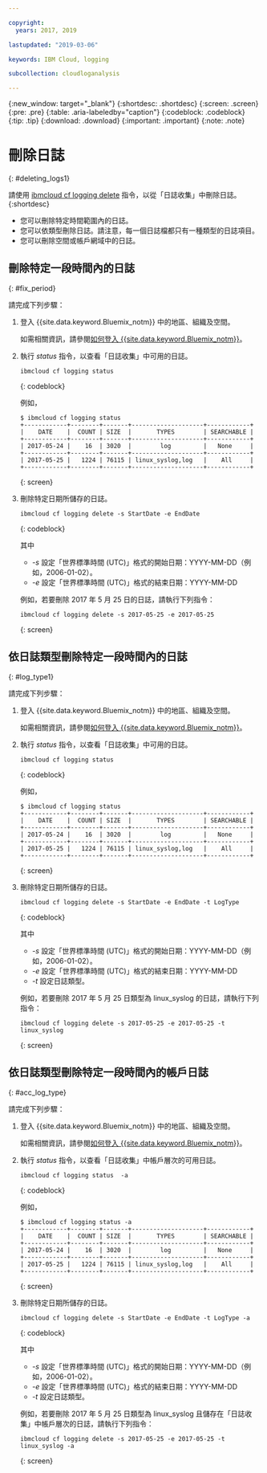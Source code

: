 ```yaml
---

copyright:
  years: 2017, 2019

lastupdated: "2019-03-06"

keywords: IBM Cloud, logging

subcollection: cloudloganalysis

---
```


{:new_window: target="_blank"}
{:shortdesc: .shortdesc}
{:screen: .screen}
{:pre: .pre}
{:table: .aria-labeledby="caption"}
{:codeblock: .codeblock}
{:tip: .tip}
{:download: .download}
{:important: .important}
{:note: .note}

# 刪除日誌
{: #deleting_logs1}

請使用 [ibmcloud cf logging delete](/docs/services/CloudLogAnalysis/reference/logging_cli.html#status1) 指令，以從「日誌收集」中刪除日誌。
{:shortdesc}

* 您可以刪除特定時間範圍內的日誌。
* 您可以依類型刪除日誌。請注意，每一個日誌檔都只有一種類型的日誌項目。
* 您可以刪除空間或帳戶網域中的日誌。


## 刪除特定一段時間內的日誌
{: #fix_period}

請完成下列步驟：

1. 登入 {{site.data.keyword.Bluemix_notm}} 中的地區、組織及空間。 

    如需相關資訊，請參閱[如何登入 {{site.data.keyword.Bluemix_notm}}](/docs/services/CloudLogAnalysis/qa/cli_qa.html#login)。
    
2. 執行 *status* 指令，以查看「日誌收集」中可用的日誌。

    ```
    ibmcloud cf logging status
    ```
    {: codeblock}
    
    例如，
    
    ```
    $ ibmcloud cf logging status
    +------------+--------+-------+--------------------+------------+
    |    DATE    |  COUNT | SIZE  |       TYPES        | SEARCHABLE |
    +------------+--------+-------+--------------------+------------+
    | 2017-05-24 |    16  | 3020  |        log         |   None     |
    +------------+--------+-------+--------------------+------------+
    | 2017-05-25 |   1224 | 76115 | linux_syslog,log   |    All     |
    +------------+--------+-------+--------------------+------------+
    ```
    {: screen}
	
3. 刪除特定日期所儲存的日誌。

    ```
	ibmcloud cf logging delete -s StartDate -e EndDate
	```
	{: codeblock}
	
	其中
	
	* *-s* 設定「世界標準時間 (UTC)」格式的開始日期：YYYY-MM-DD（例如，2006-01-02）。
    * *-e* 設定「世界標準時間 (UTC)」格式的結束日期：YYYY-MM-DD
    	
	例如，若要刪除 2017 年 5 月 25 日的日誌，請執行下列指令：
	
	```
	ibmcloud cf logging delete -s 2017-05-25 -e 2017-05-25
	```
	{: screen}

	
## 依日誌類型刪除特定一段時間內的日誌 
{: #log_type1}

請完成下列步驟：

1. 登入 {{site.data.keyword.Bluemix_notm}} 中的地區、組織及空間。 

    如需相關資訊，請參閱[如何登入 {{site.data.keyword.Bluemix_notm}}](/docs/services/CloudLogAnalysis/qa/cli_qa.html#login)。
    
2. 執行 *status* 指令，以查看「日誌收集」中可用的日誌。

    ```
    ibmcloud cf logging status
    ```
    {: codeblock}
    
    例如，
    
    ```
    $ ibmcloud cf logging status
    +------------+--------+-------+--------------------+------------+
    |    DATE    |  COUNT | SIZE  |       TYPES        | SEARCHABLE |
    +------------+--------+-------+--------------------+------------+
    | 2017-05-24 |    16  | 3020  |        log         |   None     |
    +------------+--------+-------+--------------------+------------+
    | 2017-05-25 |   1224 | 76115 | linux_syslog,log   |    All     |
    +------------+--------+-------+--------------------+------------+
    ```
    {: screen}
	
3. 刪除特定日期所儲存的日誌。

    ```
	ibmcloud cf logging delete -s StartDate -e EndDate -t LogType
	```
	{: codeblock}
	
	其中
	
	* *-s* 設定「世界標準時間 (UTC)」格式的開始日期：YYYY-MM-DD（例如，2006-01-02）。
    * *-e* 設定「世界標準時間 (UTC)」格式的結束日期：YYYY-MM-DD
	* *-t* 設定日誌類型。
    	
	例如，若要刪除 2017 年 5 月 25 日類型為 linux_syslog 的日誌，請執行下列指令：
	
	```
	ibmcloud cf logging delete -s 2017-05-25 -e 2017-05-25 -t linux_syslog
	```
	{: screen}

		
	
## 依日誌類型刪除特定一段時間內的帳戶日誌 
{: #acc_log_type}

請完成下列步驟：

1. 登入 {{site.data.keyword.Bluemix_notm}} 中的地區、組織及空間。 

    如需相關資訊，請參閱[如何登入 {{site.data.keyword.Bluemix_notm}}](/docs/services/CloudLogAnalysis/qa/cli_qa.html#login)。
    
2. 執行 *status* 指令，以查看「日誌收集」中帳戶層次的可用日誌。

    ```
    ibmcloud cf logging status  -a
    ```
    {: codeblock}
    
    例如，
    
    ```
    $ ibmcloud cf logging status -a
    +------------+--------+-------+--------------------+------------+
    |    DATE    |  COUNT | SIZE  |       TYPES        | SEARCHABLE |
    +------------+--------+-------+--------------------+------------+
    | 2017-05-24 |    16  | 3020  |        log         |   None     |
    +------------+--------+-------+--------------------+------------+
    | 2017-05-25 |   1224 | 76115 | linux_syslog,log   |    All     |
    +------------+--------+-------+--------------------+------------+
    ```
    {: screen}
	
3. 刪除特定日期所儲存的日誌。

    ```
	ibmcloud cf logging delete -s StartDate -e EndDate -t LogType -a
	```
	{: codeblock}
	
	其中
	
	* *-s* 設定「世界標準時間 (UTC)」格式的開始日期：YYYY-MM-DD（例如，2006-01-02）。
    * *-e* 設定「世界標準時間 (UTC)」格式的結束日期：YYYY-MM-DD
	* *-t* 設定日誌類型。
    	
	例如，若要刪除 2017 年 5 月 25 日類型為 linux_syslog 且儲存在「日誌收集」中帳戶層次的日誌，請執行下列指令：
	
	```
	ibmcloud cf logging delete -s 2017-05-25 -e 2017-05-25 -t linux_syslog -a
	```
	{: screen}
	












